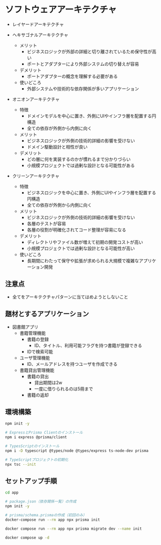 # ソフトウェアアーキテクチャ

- レイヤードアーキテクチャ

- ヘキサゴナルアーキテクチャ
  - メリット
    - ビジネスロジックが外部の詳細と切り離されているため保守性が高い
    - ポートとアダプターにより外部システムの切り替えが容易
  - デメリット
    - ポートアダプターの概念を理解する必要がある
  - 使いどころ
    - 外部システムや技術的な依存関係が多いアプリケーション

- オニオンアーキテクチャ
  - 特徴
    - ドメインモデルを中心に置き、外側にUIやインフラ層を配置する円構造
    - 全ての依存が外側から内側に向く
  - メリット
    - ビジネスロジックが外側の技術的詳細の影響を受けない
    - ドメイン駆動設計と相性が良い
  - デメリット
    - どの層に何を実装するのかが慣れるまで分かりづらい
    - 小規模プロジェクトでは過剰な設計となる可能性がある

- クリーンアーキテクチャ
  - 特徴
    - ビジネスロジックを中心に置き、外側にUIやインフラ層を配置する円構造
    - 全ての依存が外側から内側に向く
  - メリット
    - ビジネスロジックが外側の技術的詳細の影響を受けない
    - 各層のテストが容易
    - 各層の役割が明確化されてコード整理が容易になる
  - デメリット
    - ディレクトリやファイル数が増えて初期の開発コストが高い
    - 小規模プロジェクトでは過剰な設計となる可能性が高い
  - 使いどころ
    - 長期間にわたって保守や拡張が求められる大規模で複雑なアプリケーション開発

## 注意点

- 全てをアーキテクチャパターンに当てはめようとしないこと


## 題材とするアプリケーション

- 図書館アプリ
  - 書籍管理機能
    - 書籍の登録
      - ID、タイトル、利用可能フラグを持つ書籍が登録できる
    - IDで検索可能
  - ユーザ管理機能
    - ID、メールアドレスを持つユーザを作成できる
  - 書籍貸出管理機能
    - 書籍の貸出
      - 貸出期間は2w
      - 一度に借りられるのは5冊まで
    - 書籍の返却

## 環境構築

``` bash
npm init -y

# ExpressとPrisma Clientのインストール
npm i express @prisma/client

# TypesScriptのインストール
npm i -D typescript @types/node @types/express ts-node-dev prisma

# TypeScriptプロジェクトの初期化
npx tsc --init

```

## セットアップ手順

``` bash
cd app

# package.json（依存関係一覧）の作成
npm init -y

# prisma/schema.prismaの作成（初回のみ）
docker-compose run --rm app npx prisma init

docker compose run --rm app npx prisma migrate dev --name init

docker compose up -d
```